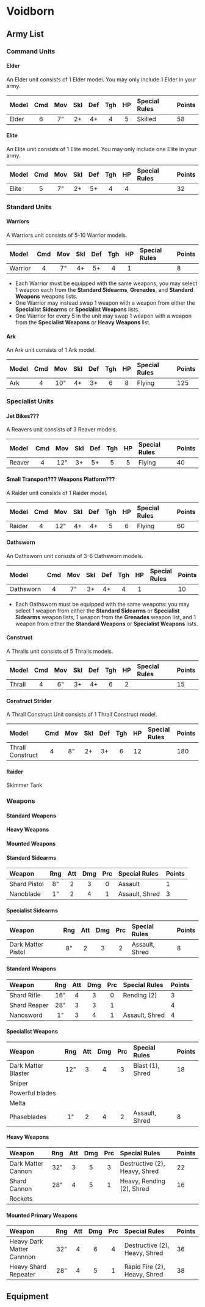 # Voidborn

## Army List

### Command Units

#### Elder

An Elder unit consists of 1 Elder model. You may only include 1 Elder in your army.

| Model                      | Cmd | Mov | Skl | Def | Tgh | HP  | Special Rules             | Points |
| :------------------------- | :-: | :-: | :-: | :-: | :-: | :-: | :------------------------ | :----- |
| Elder                      |  6  |  7" |  2+ |  4+ |  4  |  5  | Skilled                   | 58     |

#### Elite

An Elite unit consists of 1 Elite model. You may only include one Elite in your army.

| Model                      | Cmd | Mov | Skl | Def | Tgh | HP  | Special Rules             | Points |
| :------------------------- | :-: | :-: | :-: | :-: | :-: | :-: | :------------------------ | :----- |
| Elite                      |  5  |  7" |  2+ |  5+ |  4  |  4  |                           | 32     |

### Standard Units

#### Warriors

A Warriors unit consists of 5-10 Warrior models.

| Model                      | Cmd | Mov | Skl | Def | Tgh | HP  | Special Rules             | Points |
| :------------------------- | :-: | :-: | :-: | :-: | :-: | :-: | :------------------------ | :----- |
| Warrior                    |  4  |  7" |  4+ |  5+ |  4  |  1  |                           | 8      |

- Each Warrior must be equipped with the same weapons, you may select 1 weapon each from the **Standard Sidearms**, **Grenades**, and **Standard Weapons** weapons lists.
- One Warrior may instead swap 1 weapon with a weapon from either the **Specialist Sidearms** or **Specialist Weapons** lists.
- One Warrior for every 5 in the unit may swap 1 weapon with a weapon from the **Specialist Weapons** or **Heavy Weapons** list.

#### Ark

An Ark unit consists of 1 Ark model.

| Model                      | Cmd | Mov | Skl | Def | Tgh | HP  | Special Rules             | Points |
| :------------------------- | :-: | :-: | :-: | :-: | :-: | :-: | :------------------------ | :----- |
| Ark                        |  4  | 10" |  4+ |  3+ |  6  |  8  | Flying                    | 125    |

### Specialist Units

#### Jet Bikes???

A Reavers unit consists of 3 Reaver models.

Model                      | Cmd | Mov | Skl | Def | Tgh | HP  | Special Rules             | Points
:------------------------- | :-: | :-: | :-: | :-: | :-: | :-: | :------------------------ | :-----
Reaver                     |  4  | 12" |  3+ |  5+ |  5  | 5   | Flying                    | 40

#### Small Transport??? Weapons Platform???

A Raider unit consists of 1 Raider model.

Model                      | Cmd | Mov | Skl | Def | Tgh | HP  | Special Rules             | Points
:------------------------- | :-: | :-: | :-: | :-: | :-: | :-: | :------------------------ | :-----
Raider                     |  4  | 12" |  4+ |  4+ |  5  | 6   | Flying                    | 60

#### Oathsworn

An Oathsworn unit consists of 3-6 Oathsworn models.

Model                      | Cmd | Mov | Skl | Def | Tgh | HP  | Special Rules             | Points
:------------------------- | :-: | :-: | :-: | :-: | :-: | :-: | :------------------------ | :-----
Oathsworn                  |  4  |  7" |  3+ |  4+ |  4  |  1  |                           | 10

- Each Oathsworn must be equipped with the same weapons: you may select 1 weapon from either the **Standard Sidearms** or **Specialist Sidearms** weapon lists, 1 weapon from the **Grenades** weapon list, and 1 weapon from either the **Standard Weapons** or **Specialist Weapons** lists.

#### Construct

A Thralls unit consists of 5 Thralls models.

Model                      | Cmd | Mov | Skl | Def | Tgh | HP  | Special Rules             | Points
:------------------------- | :-: | :-: | :-: | :-: | :-: | :-: | :------------------------ | :-----
Thrall                     |  4  |  6" |  3+ |  4+ |  6  |  2  |                           | 15

#### Construct Strider

A Thrall Construct Unit consists of 1 Thrall Construct model.

Model                      | Cmd | Mov | Skl | Def | Tgh | HP  | Special Rules             | Points
:------------------------- | :-: | :-: | :-: | :-: | :-: | :-: | :------------------------ | :-----
Thrall Construct           |  4  |  8" |  2+ |  3+ |  6  |  12 |                           | 180

#### Raider

Skimmer Tank

### Weapons

#### Standard Weapons

#### Heavy Weapons

#### Mounted Weapons

#### Standard Sidearms

| Weapon                     | Rng | Att | Dmg | Prc | Special Rules                        | Points |
| :------------------------- | :-: | :-: | :-: | :-: | :----------------------------------- | :----- |
| Shard Pistol               | 8"  |  2  |  3  |  0  | Assault                              | 1      |
| Nanoblade                  | 1"  |  2  |  4  |  1  | Assault, Shred                       | 3      |

#### Specialist Sidearms

| Weapon                     | Rng | Att | Dmg | Prc | Special Rules                        | Points |
| :------------------------- | :-: | :-: | :-: | :-: | :----------------------------------- | :----- |
| Dark Matter Pistol         | 8"  |  2  |  3  |  2  | Assault, Shred                       | 8      |

#### Standard Weapons

| Weapon                     | Rng | Att | Dmg | Prc | Special Rules                        | Points |
| :------------------------- | :-: | :-: | :-: | :-: | :----------------------------------- | :----- |
| Shard Rifle                | 16" |  4  |  3  |  0  | Rending (2)                          | 3      |
| Shard Reaper               | 28" |  3  |  3  |  1  |                                      | 4      |
| Nanosword                  | 1"  |  3  |  4  |  1  | Assault, Shred                       | 4      |

#### Specialist Weapons

| Weapon                     | Rng | Att | Dmg | Prc | Special Rules                        | Points |
| :------------------------- | :-: | :-: | :-: | :-: | :----------------------------------- | :----- |
| Dark Matter Blaster        | 12" |  3  |  4  |  3  | Blast (1), Shred                     | 18     |
| Sniper
| Powerful blades
| Melta
| Phaseblades                | 1"  |  2  |  4  |  2  | Assault, Shred                       | 8      |

#### Heavy Weapons

| Weapon                     | Rng | Att | Dmg | Prc | Special Rules                        | Points |
| :------------------------- | :-: | :-: | :-: | :-: | :----------------------------------- | :----- |
| Dark Matter Cannon         | 32" |  3  |  5  |  3  | Destructive (2), Heavy, Shred        | 22     |
| Shard Cannon               | 28" |  4  |  5  |  1  | Heavy, Rending (2), Shred            | 16     |
| Rockets

#### Mounted Primary Weapons

| Weapon                     | Rng | Att | Dmg | Prc | Special Rules                        | Points |
| :------------------------- | :-: | :-: | :-: | :-: | :----------------------------------- | :----- |
| Heavy Dark Matter Cannnon  | 32" |  4  |  6  |  4  | Destructive (2), Heavy, Shred        | 36     |
| Heavy Shard Repeater       | 28" |  4  |  5  |  1  | Rapid Fire (2), Heavy, Shred         | 38     |

## Equipment
